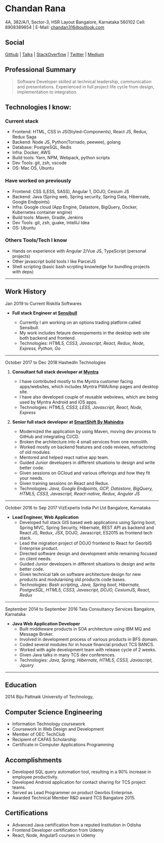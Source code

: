 # Chandan Rana

4A, 382/A/1, Sector-3, HSR Layout
Bangalore, Karnataka 560102
Cell: 8908389654 | E-Mail: chandan316@outlook.com

## Social

[Github](https://github.com/rc-chandan)
| [Talks](https://www.slideshare.net/Chandan385)
| [StackOverflow](https://stackoverflow.com/users/5538864/rc-chandan)
| [Twitter](https://twitter.com/rc_chandan316)
| [Medium](https://medium.com/@chandanrana/has-recommended)

## Professional Summary

> Software Developer skilled at technical leadership, communication and presentations. Experienced in full project life cycle from design, implementation to integration.

## Technologies I know:

### Current stack

* Frontend: HTML, CSS in JS(Styled-Components), React JS, Redux, Redux Saga
* Backend: Node JS, Python(Tornado, peewee), golang
* Database: PostgreSQL, Redis
* Infra: Docker, AWS
* Build tools: Yarn, NPM, Webpack, python scripts
* Dev Tools: git, zsh, vscode
* OS: Mac OS, Ubuntu

### Have worked on previously

* Frontend: CSS (LESS, SASS), Angular 1, DOJO, Cesium JS
* Backend: Java (Spring web, Spring security, Spring Data, Hibernate, Google Endpoints)
* Infra: Google cloud (App Engine, Datastore, BigQuery, Docker, Kubernetes container engine)
* Build tools: Maven, Gradle, Jenkins
* Dev Tools: git, zsh, guake, IntelliJ Idea
* OS: Ubuntu

### Others Tools/Tech I know

* Hands on experience with Angular 2/Vue JS, TypeScript (personal projects)
* Other javascript build tools I like ParcelJS
* Shell scripting (basic bash scrpting knowledge for bundling projects with deps)

---

## Work History

Jan 2019 to Current
Riskilla Softwares

* **Full stack Engineer at [Sensibull](https://sensibull.com)**

  * Currently I am working on an options trading platform called Sensibull.
  * My work includes fetaure deveopements in the desktop web site both backend and frontend.
  * Technologies: _HTML5, CSS3, Javascript, React, Redux, Node, Express, Python, Go_

---

October 2017 to Dec 2018
HashedIn Technologies

1. **Consultant full stack developer at [Myntra](https://myntra.com)**

    * I have contributed mostly to the Myntra customer facing apps/websites, which includes Myntra PWA/Amp pages and desktop site.
    * I have also developed couple of reusable webviews, which are being used by Myntra Android and iOS apps.
    * Technologies: _HTML5, CSS3, LESS, Javascript, React, Node, Express_

2. **Senior full stack developer at [SmartShift By Mahindra](https://www.smartshift.in)**
    * Modernized the application by using Maven, moving dev process to GitHub and integrating CI/CD.
    * Broken the architecture into 4 small services from one monolith.
    * Worked mostly on backend features and code reviews, refractoring of old modules.
    * Mentored and helped react native app team.
    * Guided Junior developers in different situations to design and write better code.
    * Given sessions on GCloud and various offerings and how they fit your needs.
    * Given training sessions on React and Redux.
    * Technologies: _Java, Google Endpoints, GCP, Datastore, BigQuery, HTML5, CSS3, Javascript, React-native, Redux, Angular JS_

---

October 2016 to Sep 2017
VizExperts India Pvt Ltd Bangalore, Karnataka

* **Lead Engineer, Web Application**
  * Developed full stack GIS based web applications using Spring boot, Spring MVC, Spring Security, Hibernate, REST API as backend and React JS, Redux, JSX, DOJO, Javascript, ES2015 as frontend tech stack.
  * Lead the migration project of DOJO frontend to React for GeorbIS Enterprise product.
  * Directed software design and development while remaining focused on client needs.
  * Guided Junior developers in different situations to design and write better code.
  * Given technical talk on software architecture design for new products and modularising old products code bases.
  * Technologies: _Bash scripting, Java, Spring boot, Hibernate, PostgreSQL, HTML5, CSS3, Javascript, DOJO, CesiumJS, React, Redux_

---

September 2014 to September 2016
Tata Consultancy Services Bangalore, Karnataka

* **Java Web Application Developer**
  * Built middleware products in SOA architecture using IBM MQ and Message Broker.
  * Involved in development process of various products in BFS domain.
  * Coded several modules for in house financial product TCS BANCS.
  * Worked with agile development team with release cycle of 2 weeks.
  * Given Java talks in many TCS dev conferences.
  * Technologies: _Java, Spring, Hibernate, HTML5, CSS3, Javascript, Jquery_

---

## Education

2014
Biju Pattnaik University of Technology,

## Computer Science Engineering

* Information Technology coursework
* Coursework in Web Design and Development
* Member of OEC TechClub
* Recipient of CAFAS Scholarship
* Certificate in Computer Applications Programming

## Accomplishments

* Developed SQL query automation tool, resulting in a 90% increase in employee productivity.​
* Developed Android application for contact sharing for TCS project teams.
* Served as Lead Programmer on product Georbis Enterprise.
* Awarded Technical Member R&D award TCS Bangalore 2015.

## Certifications

* Advanced Java certification from a reputed Institution in Odisha
* Frontend Developer certification from Udemy
* React, Node, Angular5 courses in Udemy

